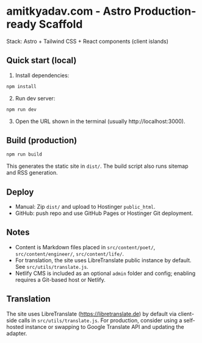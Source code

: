 # amitkyadav.com - Astro Production-ready Scaffold

Stack: Astro + Tailwind CSS + React components (client islands)

## Quick start (local)

1. Install dependencies:
```bash
npm install
```

2. Run dev server:
```bash
npm run dev
```

3. Open the URL shown in the terminal (usually http://localhost:3000).

## Build (production)
```bash
npm run build
```
This generates the static site in `dist/`. The build script also runs sitemap and RSS generation.

## Deploy
- Manual: Zip `dist/` and upload to Hostinger `public_html`.
- GitHub: push repo and use GitHub Pages or Hostinger Git deployment.

## Notes
- Content is Markdown files placed in `src/content/poet/`, `src/content/engineer/`, `src/content/life/`.
- For translation, the site uses LibreTranslate public instance by default. See `src/utils/translate.js`.
- Netlify CMS is included as an optional `admin` folder and config; enabling requires a Git-based host or Netlify.


## Translation

The site uses LibreTranslate (https://libretranslate.de) by default via client-side calls in `src/utils/translate.js`. For production, consider using a self-hosted instance or swapping to Google Translate API and updating the adapter.
